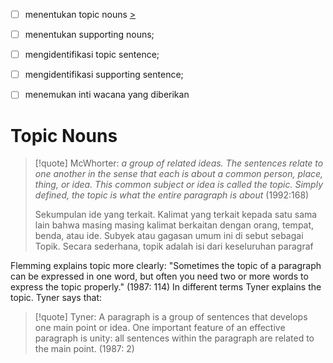 - [ ] menentukan topic nouns [>](#topic%20nouns)
- [ ] menentukan supporting nouns;
- [ ] mengidentifikasi topic sentence;
- [ ] mengidentifikasi supporting sentence;
- [ ] menemukan inti wacana yang diberikan


# Topic Nouns

> [!quote] McWhorter:
> *a group of related ideas. The sentences relate to one another in the sense that each is about a common person, place, thing, or idea. This common subject or idea is called the topic. Simply defined, the topic is what the entire paragraph is about* (1992:168)
> 
> Sekumpulan ide yang terkait.  Kalimat yang terkait kepada satu sama lain bahwa masing masing kalimat berkaitan dengan orang, tempat, benda, atau ide. Subyek atau gagasan umum ini di sebut sebagai Topik. Secara sederhana, topik adalah isi dari keseluruhan paragraf

Flemming explains topic more clearly: "Sometimes the topic of a paragraph can be expressed in one word, but often you need two or more words to express the topic properly." (1987: 114) In different terms Tyner explains the topic. Tyner says that:

> [!quote] Tyner:
> A paragraph is a group of sentences that develops one main point or idea. One important feature of an effective paragraph is unity: all sentences within the paragraph are related to the main point. (1987: 2)

